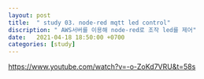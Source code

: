 ```yaml
---
layout: post
title:  " study 03. node-red mqtt led control"
discription: " AWS서버를 이용해 node-red로 조작 led를 제어"
date:   2021-04-18 18:50:00 +0700
categories: [study]
---
```


https://www.youtube.com/watch?v=-o-ZoKd7VRU&t=58s
